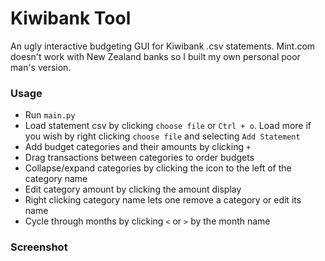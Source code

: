# Kiwibank Tool
An ugly interactive budgeting GUI for Kiwibank .csv statements. Mint.com doesn't work with New Zealand banks so I built my own personal poor man's version.

### Usage
* Run `main.py`
* Load statement csv by clicking `choose file` or `Ctrl + o`. Load more if you wish by right clicking `choose file` and selecting `Add Statement`
* Add budget categories and their amounts by clicking `+` 
* Drag transactions between categories to order budgets
* Collapse/expand categories by clicking the icon to the left of the category name
* Edit category amount by clicking the amount display
* Right clicking category name lets one remove a category or edit its name
* Cycle through months by clicking `<` or `>` by the month name

### Screenshot
